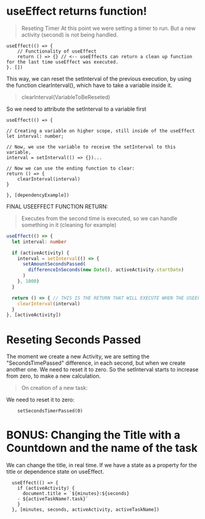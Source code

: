 # useEffect returns function!
> Reseting Timer
At this point we were setting a timer to run. But a new activity (second) is not being handled.

```tsx
useEffect(() => { 
    // Functionality of useEffect
    return () => {} // <-- useEffects can return a clean up function for the last time useEffect was executed.
}. [])
```

This way, we can reset the setInterval of the previous execution, by using the function clearInterval(), which have to take a variable inside it. 

> clearInterval(VariableToBeReseted)

So we need to attribute the setInterval to a variable first

```tsx
useEffect(() => {

// Creating a variable on higher scope, still inside of the useEffect    
let interval: number;

// Now, we use the variable to receive the setInterval to this variable, 
interval = setInterval(() => {})...

// Now we can use the ending function to clear:
return () => {
    clearInterval(interval)
}

}, [dependencyExample])
```

FINAL USEEFFECT FUNCTION RETURN:
> Executes from the second time is executed, so we can handle something in it (cleaning for example)

```ts
useEffect(() => {
  let interval: number

  if (activeActivity) {
    interval = setInterval(() => {
      setAmountSecondsPassed(
        differenceInSeconds(new Date(), activeActivity.startDate)
      )
    }, 1000)
  }

  return () => { // THIS IS THE RETURN THAT WILL EXECUTE WHEN THE USEEFFECT IS ACTIVATED AGAIN AFTER THE FIRST TIME.
    clearInterval(interval)
  }
}, [activeActivity])
```


# Reseting Seconds Passed

The moment we create a new Activity, we are setting the "SecondsTimePassed" difference, in each second, but when we create another one. We need to reset it to zero. So the setInterval starts to increase from zero, to make a new calculation.

> On creation of a new task:

We need to reset it to zero:
```tsx
    setSecondsTimerPassed(0)
```

# BONUS: Changing the Title with a Countdown and the name of the task

We can change the title, in real time. If we have a state as a property for the title or dependence state on useEffect.

```tsx
  useEffect(() => {
    if (activeActivity) {
      document.title = `${minutes}:${seconds} 
    - ${activeTaskName?.task}`
    }
  }, [minutes, seconds, activeActivity, activeTaskName])
```